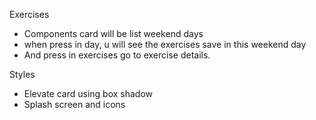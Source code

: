 Exercises

- Components card will be list weekend days
- when press in day, u will see the exercises save in this weekend day
- And press in exercises go to exercise details.

Styles

- Elevate card using box shadow
- Splash screen and icons
